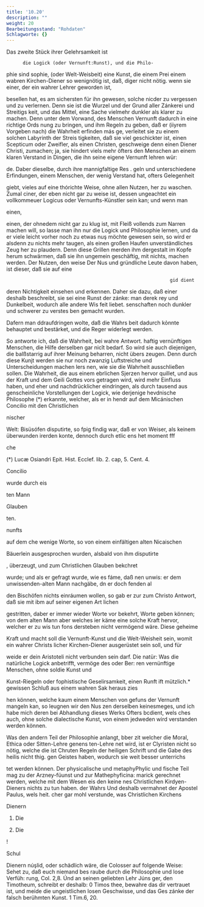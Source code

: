 ```yaml
---
title: '10.20'
description: ""
weight: 20
Bearbeitungsstand: "Rohdaten"
Schlagworte: {}
---
```

<!-- Seite 432 -->

Das zweite Stück ihrer Gelehrsamkeit ist

          die Logick (oder Vernunft:Runst), und die Philo-
phie sind sophie, (oder Welt-Weisbeit) eine Kunst, die
einem Prei einem wabren Kirchen-Diener so wenignötig ist, daß,
diger nicht
nötig. wenn sie einer, der ein wahrer Lehrer geworden ist,

besellen hat, es am sichersten für ihn gewesen, solche
nicder zu vergessen und zu verlernen. Denn sie ist die
Wurzel und der Grund aller Zánkerei und Streitigs
keit, und das Mittel, eine Sache vielmehr dunkler
als klarer zu machen. Denn unter dem Vorwand,
des Menschen Vernunft dadurch in eine richtige Ords
nung zu bringen, und ihm Regeln zu geben, daß er
(iiyrem Vorgeben nach) die Wahrheit erfinden más
ge, verleitet sie zu einem solchen Labyrinth der Streis
tigkeiten, daß sie viel geschickter ist, einen Scepticum
oder Zweifler, als einen Christen, geschweige denn
einen Diener Christi, zumachen; ja, sie hindert viels
mehr öfters den Menschen an einem klaren Verstand
in Dingen, die ihn seine eigene Vernunft lehren wür:

de. Daber dieselbe, durch ihre mannigfaltige Res . geln und unterschiedene Erfindungen, einem Menschen, der wenig Verstand hat, ofters Gelegenheit

giebt, vieles auf eine thórichte Weise, ohne allen Nutzen, her zu waschen. Zumal ciner, der eben nicht gar zu weise ist, dessen ungeachtet ein vollkommeuer Logicus oder Vernunfts-Künstler sein kan; und wenn man

einen,
<!-- Seite 432 -->


einen, der ohnedem nicht gar zu klug ist, mit Fleiß
vollends zum Narren machen will, so lasse man ihn
nur die Logick und Philosophie lernen, und da er viele
leicht vorher noch zu etwas nuş möchte gewesen sein,
so wird er alsdenn zu nichts mehr taugen, als einen
großen Haufen unverständliches Zeug her zu plaudern.
Denn diese Grillen merden ihm dergestalt im Kopfe
herum schwärmen, daß sie ihn ungemein geschäftig,
mit nichts, machen werden. Der Nutzen, den weise Der Nus
und gründliche Leute davon haben, ist dieser, daß sie auf eine

                                                                gid dient
deren Nichtigkeit einsehen und erkennen. Daher sie dazu, daß
einer deshalb beschreibt, sie sei eine Runst der zánke: man derek
rey und Dunkelbeit, wodurch alle andere Wis feit liebet.
senschaften noch dunkler und schwerer zu verstes
ben gemacht wurden.

Dafern man ddraufdringen wolte, daß die Wahrs beit dadurch kỏnnte behauptet und bestärket, und die Reger widerlegt werden.

So antworte ich, daß die Wahrheit, bei wahre Antwort. haftig vernünftigen Menschen, die Hilfe derselben gar nicît bedarf. So wird sie auch diejenigen, die balßstarrig auf ihrer Meinung beharren, nicht übers zeugen. Denn durch diese Kunjt werden sie nur noch zwanzig Luftstreiche und Unterscheidungen machen lers nen, wie sie die Wahrheit ausschließen sollen. Die Wahrheit, die aus einem ebrlichen Sjerzen hervor quillet, und aus der Kraft und dem Geili Gottes vors getragen wird, wird mehr Einfluss haben, und eher und nachdrücklicher eindringen, als durch tausend aus genscheinliche Vorstellungen der Logick, wie derjenige hevdnische Philosophe (*) erkannte, welcher, als er in hendr auf dem Micánischen Concilio mit den Christlichen

nischer

Welt: Bisüsófen disputirte, so fpig findig war, daß er von Weiser, als keinem überwunden irerden konte, dennoch durch etlic ens het moment fff

che

(*) Lucæ Osiandri Epit. Hist. Ecclef. lib. 2. cap, 5. Cent. 4.

Concilio

wurde
durch eis

ten Mann

Glauben

ten.

nunfts
<!-- Seite 434 -->
auf dem che wenige Worte, so von einem einfältigen alten Nicaischen

Bäuerlein ausgesprochen wurden, alsbald von ihm disputirte

, überzeugt, und zum Christlichen Glauben bekchret

wurde; und als er gefragt wurde, wie es fáme, daß nen unwis: er dem unwissenden-alten Mann nachgäbe, dn er doch fenden al

den Bischöfen nichts einráumen wollen, so gab er zur zum Christo Antwort, daß sie mit ibm auf seiner eigenen Art lichen

gestritten, daber er immer wieder Worte vor bekehrt, Worte geben können; von dem alten Mann aber welches ier käme eine solche Kraft hervor, welcher er zu wis tun fons dersteben nicht vermögend wäre. Diese geheime

Kraft und macht soll die Vernunft-Kunst und die Welt-Weisheit sein, womit ein wahrer Christs licher Kirchen-Diener ausgerüstet sein soll, und für

weide er dein Aristoteli nicht verbunden sein darf. Die natür: Was die natürliche Logick anbetrifft, vermöge des oder Ber: ren vernünftige Menschen, ohne soldie Kunst und

Kunst-Riegeln oder fophistische Geselirsamkeit, einen Runft ift mützlich.* gewissen Schluß aus einem wahren Sak heraus zies

hen können, welche kaum einem Menschen von gefuns der Vernunft mangeln kan, so leugnen wir den Nus zen derselben keinesmeges, und ich habe mich deren bei Abhandlung dieses Werks Ofters bcdient, wels ches auch, ohne solche dialectische Kunst, von einem jedweden wird verstanden werden können.

Was den andern Teil der Philosophie anlangt, bber zit welcher die Moral, Ethica oder Sitten-Lehre genens ten-Lehre net wird, ist er Clyristen nicht so nötig, welche die ist Chruten Regeln der heiligen Schrift und die Gabe des heilis nicht thig. gen Geistes haben, wodurch sie weit besser unterrichs

tet werden können. Der physicalische und metaphyPhylic und fische Teil mag zu der Arzney-füunst und zur Mathephyficina: marick gerechnet werden, welche mit dem Wesen eis den keine nes Christlichen Kirdyen-Dieners nichts zu tun haben. der Wahrs Und deshalb
 vermahnet der Apostel Paulus, wels heit. cher gar mohl verstunde, was Christlichen Kirchens

Dienern

1. Die


2. Die



!

Schul
<!-- Seite 435 -->
Dienern núşlid, oder schädlich wäre, die Colosser auf
folgende Weise: Sehet zu, daß euch niemand bes
raube durch die Philosophie und lose Verfüh:
rung, Col. 2,8. Únd an seinen geliebten Lehr Júns
ger, den Timotheum, schreibt er deshalb: 0 Timos
thee, bewahre das dir vertrauet ist, und meide
die ungeistlichen losen Geschwisse, und das Ges
 zánke der falsch berühmten Kunst. 1 Tim.6, 20.

